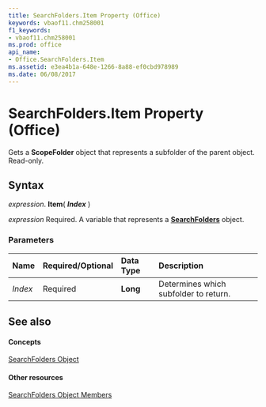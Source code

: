 ```yaml
---
title: SearchFolders.Item Property (Office)
keywords: vbaof11.chm258001
f1_keywords:
- vbaof11.chm258001
ms.prod: office
api_name:
- Office.SearchFolders.Item
ms.assetid: e3ea4b1a-648e-1266-8a88-ef0cbd978989
ms.date: 06/08/2017
---
```



# SearchFolders.Item Property (Office)

Gets a  **ScopeFolder** object that represents a subfolder of the parent object. Read-only.


## Syntax

 _expression_. **Item**( **_Index_** )

 _expression_ Required. A variable that represents a **[SearchFolders](searchfolders-object-office.md)** object.


### Parameters



|**Name**|**Required/Optional**|**Data Type**|**Description**|
|:-----|:-----|:-----|:-----|
| _Index_|Required|**Long**|Determines which subfolder to return.|

## See also


#### Concepts


[SearchFolders Object](searchfolders-object-office.md)
#### Other resources


[SearchFolders Object Members](searchfolders-members-office.md)

